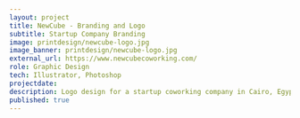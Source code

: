 ```yaml
---
layout: project
title: NewCube - Branding and Logo
subtitle: Startup Company Branding
image: printdesign/newcube-logo.jpg
image_banner: printdesign/newcube-logo.jpg
external_url: https://www.newcubecoworking.com/
role: Graphic Design
tech: Illustrator, Photoshop
projectdate:
description: Logo design for a startup coworking company in Cairo, Egypt.
published: true
---
```


<!-- ### Overview
 
### Concept  

### Architecture

### Wireframes

### Mockups -->
